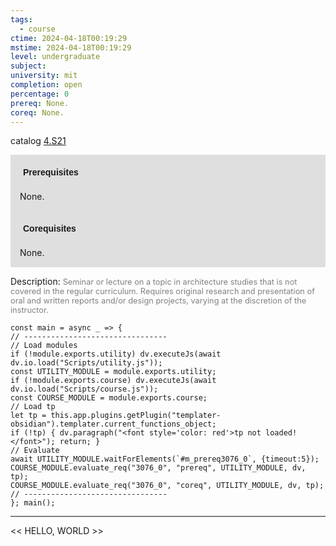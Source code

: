 ```yaml
---
tags:
  - course
ctime: 2024-04-18T00:19:29
mstime: 2024-04-18T00:19:29
level: undergraduate
subject: 
university: mit
completion: open
percentage: 0
prereq: None.
coreq: None.
---
```


catalog [4.S21](http://student.mit.edu/catalog/m4b.html#4.S21)

<span style="display: block; padding: 15px; background-color: rgb(100, 100, 100, 0.2);"><font id="m_prereq3076_0" style="display: block; font-family: Arial, sans-serif; font-weight: bold; padding: 5px">Prerequisites</font><br><span id="prereq3076_0">None.</span></span>
<span style="display: block; padding: 15px; background-color: rgb(100, 100, 100, 0.2);"><font id="m_coreq3076_0" style="display: block; font-family: Arial, sans-serif; font-weight: bold; padding: 5px">Corequisites</font><br><span id="coreq3076_0">None.</span></span>

<font style="">Description:</font>
<font style="color: grey; font-size: 0.8rem;">Seminar or lecture on a topic in architecture studies that is not covered in the regular curriculum. Requires original research and presentation of oral and written reports and/or design projects, varying at the discretion of the instructor.</font>

```dataviewjs
const main = async _ => {
// --------------------------------
// Load modules
if (!module.exports.utility) dv.executeJs(await dv.io.load("Scripts/utility.js"));
const UTILITY_MODULE = module.exports.utility;
if (!module.exports.course) dv.executeJs(await dv.io.load("Scripts/course.js"));
const COURSE_MODULE = module.exports.course;
// Load tp
let tp = this.app.plugins.getPlugin("templater-obsidian").templater.current_functions_object;
if (!tp) { dv.paragraph("<font style='color: red'>tp not loaded!</font>"); return; }
// Evaluate
await UTILITY_MODULE.waitForElements(`#m_prereq3076_0`, {timeout:5});
COURSE_MODULE.evaluate_req("3076_0", "prereq", UTILITY_MODULE, dv, tp);
COURSE_MODULE.evaluate_req("3076_0", "coreq", UTILITY_MODULE, dv, tp);
// --------------------------------
}; main();
```

---

<< HELLO, WORLD >>

